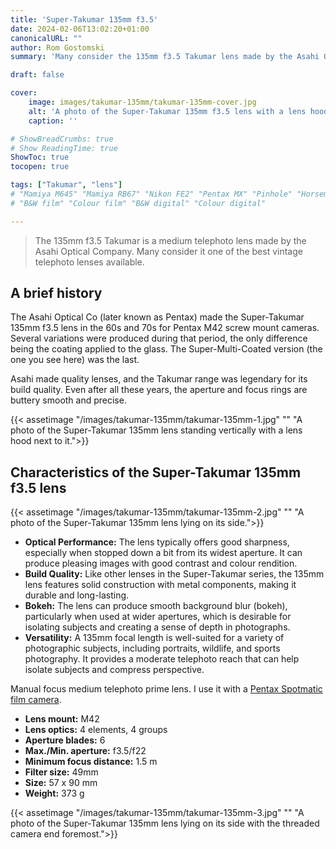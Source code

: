 ```yaml
---
title: 'Super-Takumar 135mm f3.5'
date: 2024-02-06T13:02:20+01:00
canonicalURL: ""
author: Rom Gostomski
summary: 'Many consider the 135mm f3.5 Takumar lens made by the Asahi Optical Company to be one of the best vintage telephoto lenses available.'

draft: false

cover:
    image: images/takumar-135mm/takumar-135mm-cover.jpg
    alt: 'A photo of the Super-Takumar 135mm f3.5 lens with a lens hood and lens cap next to it.'
    caption: ''

# ShowBreadCrumbs: true
# Show ReadingTime: true
ShowToc: true
tocopen: true

tags: ["Takumar", "lens"]
# "Mamiya M645" "Mamiya RB67" "Nikon FE2" "Pentax MX" "Pinhole" "Horseman VH-R" "Zeis Ikon Ikoflex" "Kodak Brownie"
# "B&W film" "Colour film" "B&W digital" "Colour digital"

---
```

> The 135mm f3.5 Takumar is a medium telephoto lens made by the Asahi Optical Company. Many consider it one of the best vintage telephoto lenses available.

## A brief history

The Asahi Optical Co (later known as Pentax) made the Super-Takumar 135mm f3.5 lens in the 60s and 70s for Pentax M42 screw mount cameras. Several variations were produced during that period, the only difference being the coating applied to the glass. The Super-Multi-Coated version (the one you see here) was the last.

Asahi made quality lenses, and the Takumar range was legendary for its build quality. Even after all these years, the aperture and focus rings are buttery smooth and precise.

{{< assetimage "/images/takumar-135mm/takumar-135mm-1.jpg"
"" 
"A photo of the Super-Takumar 135mm lens standing vertically with a lens hood next to it.">}}

## Characteristics of the Super-Takumar 135mm f3.5 lens

{{< assetimage "/images/takumar-135mm/takumar-135mm-2.jpg"
"" 
"A photo of the Super-Takumar 135mm lens lying on its side.">}}

- **Optical Performance:** The lens typically offers good sharpness, especially when stopped down a bit from its widest aperture. It can produce pleasing images with good contrast and colour rendition.
- **Build Quality:** Like other lenses in the Super-Takumar series, the 135mm lens features solid construction with metal components, making it durable and long-lasting.
- **Bokeh:** The lens can produce smooth background blur (bokeh), particularly when used at wider apertures, which is desirable for isolating subjects and creating a sense of depth in photographs.
- **Versatility:** A 135mm focal length is well-suited for a variety of photographic subjects, including portraits, wildlife, and sports photography. It provides a moderate telephoto reach that can help isolate subjects and compress perspective.

Manual focus medium telephoto prime lens. I use it with a [Pentax Spotmatic film camera](/gear/cameras/asahi-spotmatic/).

- **Lens mount:** M42
- **Lens optics:** 4 elements, 4 groups
- **Aperture blades:** 6
- **Max./Min. aperture:** f3.5/f22
- **Minimum focus distance:** 1.5 m
- **Filter size:** 49mm
- **Size:** 57 x 90 mm
- **Weight:** 373 g

{{< assetimage "/images/takumar-135mm/takumar-135mm-3.jpg"
"" 
"A photo of the Super-Takumar 135mm lens lying on its side with the threaded camera end foremost.">}}